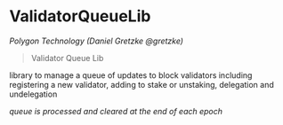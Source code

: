 # ValidatorQueueLib

_Polygon Technology (Daniel Gretzke @gretzke)_

> Validator Queue Lib

library to manage a queue of updates to block validators including registering a new validator, adding to stake or unstaking, delegation and undelegation

_queue is processed and cleared at the end of each epoch_
